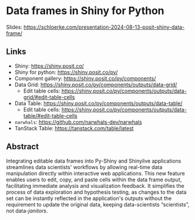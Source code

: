 # Data frames in Shiny for Python

Slides: https://schloerke.com/presentation-2024-08-13-posit-shiny-data-frame/

## Links

* Shiny: https://shiny.posit.co/
* Shiny for python: https://shiny.posit.co/py/
* Component gallery: https://shiny.posit.co/py/components/
* Data Grid: https://shiny.posit.co/py/components/outputs/data-grid/
  * Edit table cells: https://shiny.posit.co/py/components/outputs/data-grid/#edit-table-cells
* Data Table: https://shiny.posit.co/py/components/outputs/data-table/
  * Edit table cells: https://shiny.posit.co/py/components/outputs/data-table/#edit-table-cells
* `narwhals`: https://github.com/narwhals-dev/narwhals
* TanStack Table: https://tanstack.com/table/latest

## Abstract

Integrating editable data frames into Py-Shiny and Shinylive applications streamlines data scientists' workflows by allowing real-time data manipulation directly within interactive web applications. This new feature enables users to edit, copy, and paste cells within the data frame output, facilitating immediate analysis and visualization feedback. It simplifies the process of data exploration and hypothesis testing, as changes to the data set can be instantly reflected in the application's outputs without the requirement to update the original data, keeping data-scientists “scientists”, not data-_janitors_.
